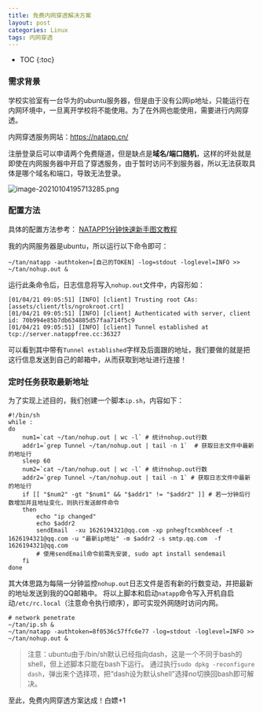 ```yaml
---
title: 免费内网穿透解决方案
layout: post
categories: Linux
tags: 内网穿透
---
```

* TOC
{:toc}


### 需求背景

学校实验室有一台华为的ubuntu服务器，但是由于没有公网ip地址，只能运行在内网环境中，一旦离开学校将不能使用。为了在外网也能使用，需要进行内网穿透。

内网穿透服务网站：https://natapp.cn/ 

<!-- more --> 
注册登录后可以申请两个免费隧道，但是缺点是**域名/端口随机**，这样的坏处就是即使在内网服务器中开启了穿透服务，由于暂时访问不到服务器，所以无法获取具体是哪个域名和端口，导致无法登录。

![image-20210104195713285.png](http://ww1.sinaimg.cn/large/007Ns0Fagy1gmbxit0krkj30un0b7grq.jpg)

### 配置方法

具体的配置方法参考：
[NATAPP1分钟快速新手图文教程](https://natapp.cn/article/natapp_newbie)

我的内网服务器是ubuntu，所以运行以下命令即可：

```
~/tan/natapp -authtoken=[自己的TOKEN] -log=stdout -loglevel=INFO >> ~/tan/nohup.out &
```

运行此条命令后，日志信息将写入`nohup.out`文件中，内容形如：

```
[01/04/21 09:05:51] [INFO] [client] Trusting root CAs: [assets/client/tls/ngrokroot.crt]
[01/04/21 09:05:51] [INFO] [client] Authenticated with server, client id: 70b994e85b7db634885d57faa714f5c9
[01/04/21 09:05:51] [INFO] [client] Tunnel established at tcp://server.natappfree.cc:36327
```

可以看到其中带有`Tunnel established`字样及后面跟的地址，我们要做的就是把这行信息发送到自己的邮箱中，从而获取到地址进行连接！



### 定时任务获取最新地址

为了实现上述目的，我们创建一个脚本`ip.sh`，内容如下：

```
#!/bin/sh
while :
do
    num1=`cat ~/tan/nohup.out | wc -l` # 统计nohup.out行数
    addr1=`grep Tunnel ~/tan/nohup.out | tail -n 1`  # 获取日志文件中最新的地址行 
    sleep 60
    num2=`cat ~/tan/nohup.out | wc -l` # 统计nohup.out行数
    addr2=`grep Tunnel ~/tan/nohup.out | tail -n 1` # 获取日志文件中最新的地址行
    if [[ "$num2" -gt "$num1" && "$addr1" != "$addr2" ]] # 若一分钟后行数增加并且地址变化，则执行发送邮件命令
    then
        echo "ip changed"
        echo $addr2
        sendEmail  -xu 1626194321@qq.com -xp pnhegftcxmbhceef -t 1626194321@qq.com -u "最新ip地址" -m $addr2 -s smtp.qq.com  -f 1626194321@qq.com
        # 使用sendEmail命令前需先安装, sudo apt install sendemail
    fi
done

```

其大体思路为每隔一分钟监控`nohup.out`日志文件是否有新的行数变动，并把最新的地址发送到我的QQ邮箱中。
将以上脚本和启动`natapp`命令写入开机自启动`/etc/rc.local`（注意命令执行顺序），即可实现外网随时访问内网。
```
# network penetrate
~/tan/ip.sh &
~/tan/natapp -authtoken=8f0536c57ffc6e77 -log=stdout -loglevel=INFO >> ~/tan/nohup.out &
```
> 注意：ubuntu由于/bin/sh默认已经指向dash，这是一个不同于bash的shell，但上述脚本只能在bash下运行。
通过执行`sudo dpkg -reconfigure dash`，弹出来个选择项，把“dash设为默认shell”选择no切换回bash即可解决。


至此，免费内网穿透方案达成！白嫖+1
